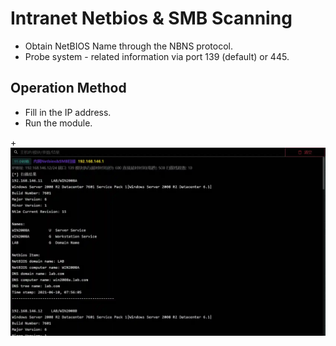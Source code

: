 # Intranet Netbios & SMB Scanning


+ Obtain NetBIOS Name through the NBNS protocol.
+ Probe system - related information via port 139 (default) or 445.

## Operation Method
+ Fill in the IP address.
+ Run the module.



+![](img\Discovery_NetworkServiceScanning_NbtScanByPython\1.webp)